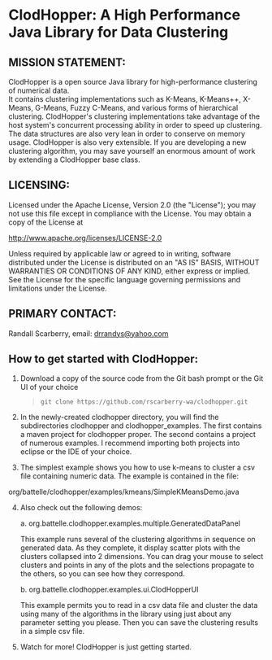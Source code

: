 ClodHopper: A High Performance Java Library for Data Clustering
===============================================================

MISSION STATEMENT:
------------------

ClodHopper is a open source Java library for high-performance clustering of numerical data.  
It contains clustering implementations such as K-Means, K-Means++, X-Means, G-Means, Fuzzy C-Means, 
and various forms of hierarchical clustering. ClodHopper's clustering implementations take advantage 
of the host system's concurrent processing ability in order to speed up clustering. The data 
structures are also very lean in order to conserve on memory usage.  ClodHopper is also 
very extensible.  If you are developing a new clustering algorithm, you may save yourself an 
enormous amount of work by extending a ClodHopper base class.

LICENSING:
----------

Licensed under the Apache License, Version 2.0 (the "License");
you may not use this file except in compliance with the License.
You may obtain a copy of the License at

   http://www.apache.org/licenses/LICENSE-2.0

Unless required by applicable law or agreed to in writing, software
distributed under the License is distributed on an "AS IS" BASIS,
WITHOUT WARRANTIES OR CONDITIONS OF ANY KIND, either express or implied.
See the License for the specific language governing permissions and
limitations under the License.

PRIMARY CONTACT:
----------------  

Randall Scarberry, email: drrandys@yahoo.com

How to get started with ClodHopper:
-----------------------------------

1. Download a copy of the source code from the Git bash prompt or the Git 
UI of your choice
	> `git clone https://github.com/rscarberry-wa/clodhopper.git`
	
2. In the newly-created clodhopper directory, you will find the subdirectories
clodhopper and clodhopper_examples.  The first contains a maven project for
clodhopper proper.  The second contains a project of numerous examples. 
I recommend importing both projects into eclipse or the IDE of your choice.

3. The simplest example shows you how to use k-means to cluster a csv
file containing numeric data.  The example is contained in the file:

  org/battelle/clodhopper/examples/kmeans/SimpleKMeansDemo.java
  
4. Also check out the following demos:

	a. org.battelle.clodhopper.examples.multiple.GeneratedDataPanel

	This example runs several of the clustering algorithms in sequence on generated data. As they
	complete, it display scatter plots with the clusters collapsed into 2 dimensions.
	You can drag your mouse to select clusters and points in any of the plots and
	the selections propagate to the others, so you can see how they correspond.
	
	b.  org.battelle.clodhopper.examples.ui.ClodHopperUI

	This example permits you to read in a csv data file and cluster the data using many
	of the algorithms in the library using just about any parameter setting you please.  Then you
	can save the clustering results in a simple csv file.
	
5. Watch for more! ClodHopper is just getting started.
